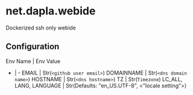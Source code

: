 # net.dapla.webide
Dockerized ssh only webide

## Configuration

Env Name | Env Value 
- | -
EMAIL | Str(`<github user email>`)
DOMAINNAME | Str(`<dns domain name>`)
HOSTNAME |  Str(`<dns hostname>`)
TZ | Str(`Timezone`)
LC_ALL, LANG, LANGUAGE | Str(Defaults: "en_US.UTF-8", <"locale setting">)
